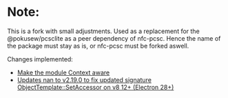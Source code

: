 # Note:

This is a fork with small adjustments. Used as a replacement for the @pokusew/pcsclite as a peer dependency of nfc-pcsc.
Hence the name of the package must stay as is, or nfc-pcsc must be forked aswell.

Changes implemented:

-   [Make the module Context aware](https://github.com/santigimeno/node-pcsclite/commit/64952fb868feae7b93c0895a96e84aad0a7945f9)
-   [Updates nan to v2.19.0 to fix updated signature ObjectTemplate::SetAccessor on v8 12+ (Electron 28+)](https://github.com/santigimeno/node-pcsclite/pull/102)
